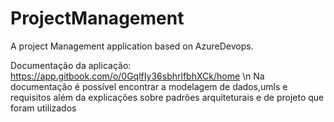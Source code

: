 # ProjectManagement
A project Management application based on AzureDevops.

Documentação da aplicação: 
https://app.gitbook.com/o/0GqlfIy36sbhrlfbhXCk/home \n
Na documentação é possível encontrar a modelagem de dados,umls e requisitos além da explicações sobre padrões arquiteturais e de projeto que foram utilizados

